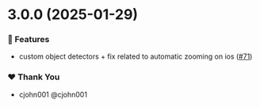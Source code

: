 # 3.0.0 (2025-01-29)

### 🚀 Features

- custom object detectors + fix related to automatic zooming on ios ([#71](https://github.com/NativeScript/mlkit/pull/71))

### ❤️ Thank You

- cjohn001 @cjohn001